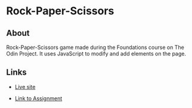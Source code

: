 # Rock-Paper-Scissors

## About
Rock-Paper-Scissors game made during the Foundations course on The Odin Project. It uses JavaScript to modify and add elements on the page.

## Links

- [Live site](https://adeliya21.github.io/Rock-Paper-Scissors/)

- [Link to Assignment](https://www.theodinproject.com/lessons/foundations-revisiting-rock-paper-scissors)
